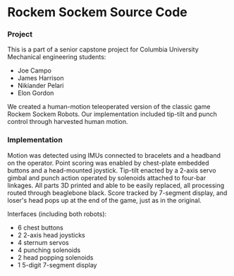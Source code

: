 # Rockem Sockem Source Code

### Project
This is a part of a senior capstone project for Columbia University Mechanical engineering students:  
- Joe Campo
- James Harrison
- Nikiander Pelari
- Elon Gordon

We created a human-motion teleoperated version of the classic game Rockem Sockem Robots. Our implementation included tip-tilt and punch control through harvested human motion.

### Implementation  

Motion was detected using IMUs connected to bracelets and a headband on the operator. Point scoring was enabled by chest-plate embedded buttons and a head-mounted joystick. Tip-tilt enacted by a 2-axis servo gimbal and punch action operated by solenoids attached to four-bar linkages. All parts 3D printed and able to be easily replaced, all processing routed through beaglebone black. Score tracked by 7-segment display, and loser's head pops up at the end of the game, just as in the original.

Interfaces (including both robots):
- 6 chest buttons
- 2 2-axis head joysticks
- 4 sternum servos
- 4 punching solenoids
- 2 head popping solenoids
- 1 5-digit 7-segment display
